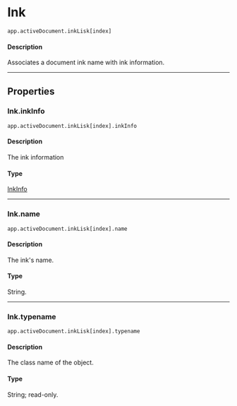 # Ink

`app.activeDocument.inkLisk[index]`

#### Description

Associates a document ink name with ink information.

---

## Properties

### Ink.inkInfo

`app.activeDocument.inkLisk[index].inkInfo`

#### Description

The ink information

#### Type

[InkInfo](./InkInfo.md)

---

### Ink.name

`app.activeDocument.inkLisk[index].name`

#### Description

The ink's name.

#### Type

String.

---

### Ink.typename

`app.activeDocument.inkLisk[index].typename`

#### Description

The class name of the object.

#### Type

String; read-only.
